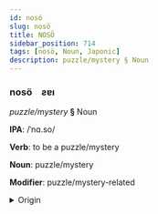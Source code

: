 ```yaml
---
id: nosö
slug: nosö
title: NOSÖ
sidebar_position: 714
tags: [nosö, Noun, Japonic]
description: puzzle/mystery § Noun
---
```


### nosö&emsp;<span kind="abugida">ƨɐı</span>

*puzzle/mystery* **§** Noun

**IPA**: /ˈnɑ.so/

**Verb**: to be a puzzle/mystery

**Noun**: puzzle/mystery

**Modifier**: puzzle/mystery-related

<details>
    <summary>Origin</summary>
    Japanese なぞ nazo [na̠zo̞]<br/>
    <em>Japonic Language Family</em>
</details>